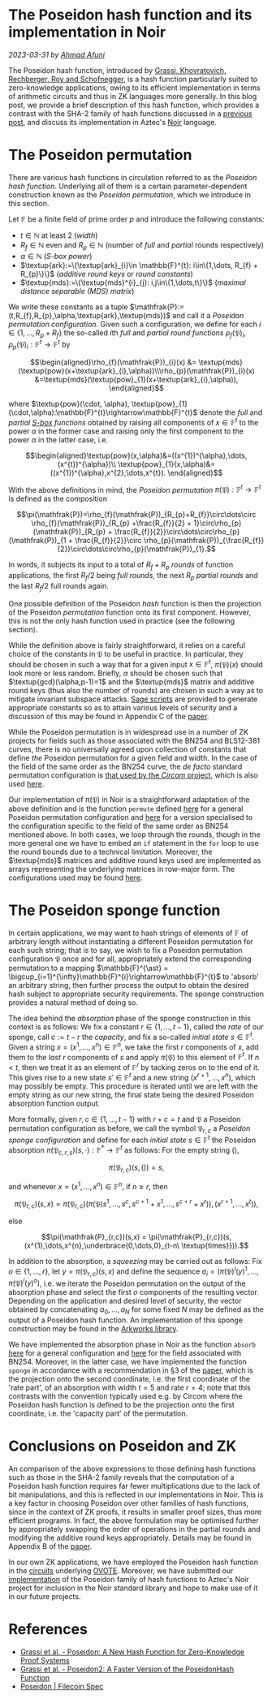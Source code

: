 # The Poseidon hash function and its implementation in Noir
*2023-03-31 by [Ahmad Afuni](https://github.com/ax0)*

The Poseidon hash function, introduced by [Grassi, Khovratovich, Rechberger, Roy and Schofnegger](https://eprint.iacr.org/2019/458.pdf), is a hash function particularly suited to zero-knowledge applications, owing to its efficient implementation in terms of arithmetic circuits and thus in ZK languages more generally. In this blog post, we provide a brief description of this hash function, which provides a contrast with the SHA-2 family of hash functions discussed in a [previous post](sha512-noir.html), and discuss its implementation in Aztec's [Noir](https://noir-lang.org/) language.


# The Poseidon permutation

There are various hash functions in circulation referred to as the *Poseidon hash function*. Underlying all of them is a certain parameter-dependent construction known as the *Poseidon permutation*, which we introduce in this section.

Let $\mathbb{F}$ be a finite field of prime order $p$ and introduce the following constants:

-   $t\in\mathbb{N}$ at least $2$ (*width*)
-   $R_{f}\in \mathbb{N}$ even and $R_{p}\in\mathbb{N}$ (number of *full* and *partial* rounds respectively)
-   $\alpha\in\mathbb{N}$ (*S-box power*)
-   $\textup{ark}:=\{\textup{ark}_{i}\in \mathbb{F}^{t}: i\in\{1,\dots, R_{f} + R_{p}\}\}$ (*additive round keys* or *round constants*)
-   $\textup{mds}:=\{\textup{mds}^{i}_{j}: i,j\in\{1,\dots,t\}\}$ (*maximal distance separable (MDS) matrix*)

We write these constants as a tuple $\mathfrak{P}:=(t,R_{f},R_{p},\alpha,\textup{ark},\textup{mds})$ and call it a *Poseidon permutation configuration*. Given such a configuration, we define for each $i\in\{1,\dots, R_{p} + R_{f}\}$ the so-called $i$th *full* and *partial round functions* $\rho_{f}(\mathfrak{P})_{i},\rho_{p}(\mathfrak{P})_{i}:\mathbb{F}^{t}\rightarrow\mathbb{F}^{t}$ by

$$\begin{aligned}\rho_{f}(\mathfrak{P})_{i}(x) &= \textup{mds}(\textup{pow}(x+\textup{ark}_{i},\alpha))\\\rho_{p}(\mathfrak{P})_{i}(x) &=\textup{mds}(\textup{pow}_{1}(x+\textup{ark}_{i},\alpha)), \end{aligned}$$

where $\textup{pow}(\cdot, \alpha), \textup{pow}_{1}(\cdot,\alpha):\mathbb{F}^{t}\rightarrow\mathbb{F}^{t}$ denote the *full* and *partial [S-box](https://en.wikipedia.org/wiki/S-box) functions* obtained by raising all components of $x\in\mathbb{F}^{t}$ to the power $\alpha$ in the former case and raising only the first component to the power $\alpha$ in the latter case, i.e.

$$\begin{aligned}\textup{pow}(x,\alpha)&=((x^{1})^{\alpha},\dots,(x^{t})^{\alpha})\\ \textup{pow}_{1}(x,\alpha)&= ((x^{1})^{\alpha},x^{2},\dots,x^{t}). \end{aligned}$$

With the above definitions in mind, the *Poseidon permutation* $\pi(\mathfrak{P}):\mathbb{F}^{t}\rightarrow\mathbb{F}^{t}$ is defined as the composition

$$\pi(\mathfrak{P})=\rho_{f}(\mathfrak{P})_{R_{p}+R_{f}}\circ\dots\circ \rho_{f}(\mathfrak{P})_{R_{p} +\frac{R_{f}}{2} + 1}\circ\rho_{p}(\mathfrak{P})_{R_{p} + \frac{R_{f}}{2}}\circ\dots\circ\rho_{p}(\mathfrak{P})_{1 + \frac{R_{f}}{2}}\circ \rho_{p}(\mathfrak{P})_{\frac{R_{f}}{2}}\circ\dots\circ\rho_{p}(\mathfrak{P})_{1}.$$

In words, it subjects its input to a total of $R_{f} + R_{p}$ *rounds* of function applications, the first $R_{f}/2$ being *full rounds*, the next $R_{p}$ *partial rounds* and the last $R_{f}/2$ full rounds again.

One possible definition of the Poseidon *hash* function is then the projection of the Poseidon *permutation* function onto its first component. However, this is not the only hash function used in practice (see the following section).

While the definition above is fairly straightforward, it relies on a careful choice of the constants in $\mathfrak{P}$ to be useful in practice. In particular, they should be chosen in such a way that for a given input $x\in \mathbb{F}^{t}$, $\pi(\mathfrak{P})(x)$ should look more or less random. Briefly, $\alpha$ should be chosen such that $\textup{gcd}(\alpha,p-1)=1$ and the $\textup{mds}$ matrix and additive round keys (thus also the number of rounds) are chosen in such a way as to mitigate invariant subspace attacks. [Sage scripts](https://extgit.iaik.tugraz.at/krypto/hadeshash) are provided to generate appropriate constants so as to attain various levels of security and a discussion of this may be found in Appendix C  of the [paper](https://eprint.iacr.org/2019/458.pdf).

While the Poseidon permutation is in widespread use in a number of ZK projects for fields such as those associated with the BN254 and BLS12-381 curves, there is no universally agreed upon collection of constants that define *the* Poseidon permutation for a given field and width. In the case of the field of the same order as the BN254 curve, the *de facto* standard permutation configuration is [that used by the *Circom* project](https://raw.githubusercontent.com/iden3/circomlib/master/circuits/poseidon_constants.circom), which is also used [here](https://github.com/arnaucube/poseidon-rs).

Our implementation of $\pi(\mathfrak{P})$ in Noir is a straightforward adaptation of the above definition and is the function `permute` defined [here](https://github.com/ax0/noir/blob/master/noir_stdlib/src/hash/poseidon.nr) for a general Poseidon permutation configuration and [here](https://github.com/ax0/noir/blob/master/noir_stdlib/src/hash/poseidon/bn254.nr) for a version specialised to the configuration specific to the field of the same order as BN254 mentioned above. In both cases, we loop through the rounds, though in the more general one we have to embed an `if` statement in the `for` loop to use the round bounds due to a technical limitation. Moreover, the $\textup{mds}$ matrices and additive round keys used are implemented as arrays representing the underlying matrices in row-major form. The configurations used may be found [here](https://github.com/ax0/noir/blob/master/noir_stdlib/src/hash/poseidon/bn254/consts.nr).

# The Poseidon sponge function

In certain applications, we may want to hash strings of elements of $\mathbb{F}$ of arbitrary length without instantiating a different Poseidon permutation for each such string; that is to say, we wish to fix a Poseidon permutation configuration $\mathfrak{P}$ once and for all, appropriately extend the corresponding permutation to a mapping $\mathbb{F}^{\ast} = \bigcup_{i=1}^{\infty}\mathbb{F}^{i}\rightarrow\mathbb{F}^{t}$ to 'absorb' an arbitrary string, then further process the output to obtain the desired hash subject to appropriate security requirements. The sponge construction provides a natural method of doing so.

The idea behind the *absorption* phase of the sponge construction in this context is as follows: We fix a constant $r\in\{1,\dots, t-1\}$, called the *rate* of our sponge, call $c:=t-r$ the *capacity*, and fix a so-called *initial state* $s\in\mathbb{F}^{t}$. Given a string $x=(x^{1},\dots,x^{n})\in\mathbb{F}^{n}$, we take the first $r$ components of $x$, add them to the *last* $r$ components of $s$ and apply $\pi(\mathfrak{P})$ to this element of $\mathbb{F}^{t}$. If $n < t$, then we treat it as an element of $\mathbb{F}^{r}$ by tacking zeros on to the end of it. This gives rise to a new state $s'\in\mathbb{F}^{t}$ and a new string $(x^{r+1},\dots,x^{n})$, which may possibly be empty. This procedure is iterated until we are left with the empty string as our new string, the final state being the desired Poseidon absorption function output.

More formally, given $r,c\in\{1,\dots,t-1\}$ with $r+c = t$ and $\mathfrak{P}$ a Poseidon permutation configuration as before, we call the symbol $\mathfrak{P}_{r,c}$ a *Poseidon sponge configuration* and define for each *initial state* $s\in\mathbb{F}^{t}$ the Poseidon absorption $\pi(\mathfrak{P}_{c,r,s})(s,\cdot):\mathbb{F}^{\ast}\rightarrow\mathbb{F}^{t}$ as follows: For the empty string $()$,

$$\pi(\mathfrak{P}_{r,c})(s,()) = s,$$

and whenever $x=(x^{1},\dots,x^{n})\in\mathbb{F}^{n}$, if $n \geq r$, then

$$\pi(\mathfrak{P}_{r,c})(s,x) = \pi(\mathfrak{P}_{r,c})(\pi(\mathfrak{P}(s^{1},\dots,s^{c},s^{c+1}+x^{1},\dots,s^{c+r}+x^{r})),(x^{r+1},\dots,x^{t})),$$

else

$$\pi(\mathfrak{P}_{r,c})(s,x) = \pi(\mathfrak{P}_{r,c})(s,(x^{1},\dots,x^{n},\underbrace{0,\dots,0}_{t-n\ \textup{times}})).$$

In addition to the absorption, a *squeezing* may be carried out as follows: Fix $o\in\{1,\dots,r\}$, let $y=\pi(\mathfrak{P}_{r,c})(s,x)$ and define the sequence $a_{i} = (\pi(\mathfrak{P})^{i}(y)^{1},\dots, \pi(\mathfrak{P})^{i}(y)^{o})$, i.e. we iterate the Poseidon permutation on the output of the absorption phase and select the first $o$ components of the resulting vector. Depending on the application and desired level of security, the vector obtained by concatenating $a_{0},\dots, a_{N}$ for some fixed $N$ may be defined as the output of a Poseidon hash function. An implementation of this sponge construction may be found in the [Arkworks library](https://github.com/arkworks-rs/crypto-primitives/tree/main/src/sponge/poseidon).

We have implemented the absorption phase in Noir as the function `absorb` [here](https://github.com/ax0/noir/blob/master/noir_stdlib/src/hash/poseidon.nr) for a general configuration and [here](https://github.com/ax0/noir/blob/master/noir_stdlib/src/hash/poseidon/bn254.nr) for the field associated with BN254. Moreover, in the latter case, we have implemented the function `sponge` in accordance with a recommendation in §3 of the [paper](https://eprint.iacr.org/2019/458.pdf), which is the projection onto the second coordinate, i.e. the first coordinate of the 'rate part', of an absorption with width $t=5$ and rate $r=4$; note that this contrasts with the convention typically used e.g. by Circom where the Poseidon hash function is defined to be the projection onto the first coordinate, i.e. the 'capacity part' of the permutation.


# Conclusions on Poseidon and ZK

An comparison of the above expressions to those defining hash functions such as those in the SHA-2 family reveals that the computation of a Poseidon hash function requires far fewer multiplications due to the lack of bit manipulations, and this is reflected in our implementations in Noir. This is a key factor in choosing Poseidon over other families of hash functions, since in the context of ZK proofs, it results in smaller proof sizes, thus more efficient programs. In fact, the above formulation may be optimised further by appropriately swapping the order of operations in the partial rounds and modifying the additive round keys appropriately. Details may be found in Appendix B of the [paper](https://eprint.iacr.org/2019/458.pdf).

In our own ZK applications, we have employed the Poseidon hash function in the [circuits](https://github.com/aragonzkresearch/ovote/blob/main/circuits) underlying [OVOTE](https://forum.aragon.org/t/we-present-ovote-offchain-voting-with-onchain-trustless-execution/3603). Moreover, we have submitted our [implementation](https://github.com/noir-lang/noir/pull/768) of the Poseidon family of hash functions to Aztec's Noir project for inclusion in the Noir standard library and hope to make use of it in our future projects.


<a id="orgab7ab08"></a>

# References

-   [Grassi et al. - Poseidon: A New Hash Function for Zero-Knowledge Proof Systems](https://eprint.iacr.org/2019/458.pdf)
-   [Grassi et al. - Poseidon2: A Faster Version of the PoseidonHash Function](https://eprint.iacr.org/2023/323.pdf)
- [Poseidon | Filecoin Spec](https://spec.filecoin.io/algorithms/crypto/poseidon/)
